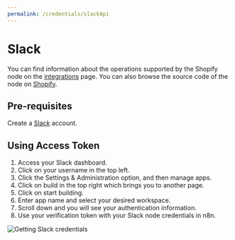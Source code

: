 ```yaml
---
permalink: /credentials/slackApi
---
```


# Slack
You can find information about the operations supported by the Shopify node on the [integrations](https://n8n.io/integrations/n8n-nodes-base.slack) page. You can also browse the source code of the node on [Shopify](https://github.com/n8n-io/n8n/tree/master/packages/nodes-base/nodes/Slack).

## Pre-requisites

Create a [Slack](https://slack.com/) account.

## Using Access Token

1. Access your Slack dashboard.
2. Click on your username in the top left.
3. Click the Settings & Administration option, and then manage apps.
4. Click on build in the top right which brings you to another page.
5. Click on start building.
6. Enter app name and select your desired workspace.
7. Scroll down and you will see your authentication information.
8. Use your verification token with your Slack node credentials in n8n.

![Getting Slack credentials](https://i.imgur.com/exAniUj.gif)





